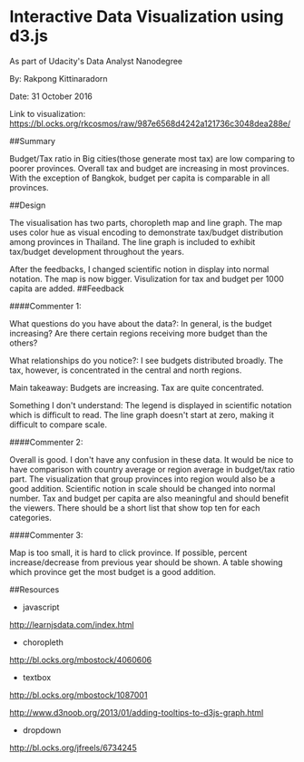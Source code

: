 # Interactive Data Visualization using d3.js

As part of Udacity's Data Analyst Nanodegree

By: Rakpong Kittinaradorn

Date: 31 October 2016

Link to visualization: https://bl.ocks.org/rkcosmos/raw/987e6568d4242a121736c3048dea288e/

##Summary

Budget/Tax ratio in Big cities(those generate most tax) are low comparing to poorer provinces. Overall tax and budget are increasing in most provinces. With the exception of Bangkok, budget per capita is comparable in all provinces.

##Design

The visualisation has two parts, choropleth map and line graph. The map uses color hue as visual encoding to demonstrate tax/budget distribution among provinces in Thailand. The line graph is included to exhibit tax/budget development throughout the years. 

After the feedbacks, I changed scientific notion in display into normal notation. The map is now bigger. Visulization for tax and budget per 1000 capita are added.
##Feedback

####Commenter 1:

What questions do you have about the data?: In general, is the budget increasing? Are there certain regions receiving more budget than the others?

What relationships do you notice?: I see budgets distributed broadly. The tax, however, is concentrated in the central and north regions.

Main takeaway: Budgets are increasing. Tax are quite concentrated.

Something I don't understand: The legend is displayed in scientific notation which is difficult to read. The line graph doesn't start at zero, making it difficult to compare scale.

####Commenter 2:

Overall is good. I don't have any confusion in these data. It would be nice to have comparison with country average or region average in budget/tax ratio part. The visualization that group provinces into region would also be a good addition. Scientific notion in scale should be changed into normal number. Tax and budget per capita are also meaningful and should benefit the viewers. There should be a short list that show top ten for each categories.

####Commenter 3:

Map is too small, it is hard to click province. If possible, percent increase/decrease from previous year should be shown. A table showing which province get the most budget is a good addition.

##Resources

- javascript

http://learnjsdata.com/index.html

- choropleth

http://bl.ocks.org/mbostock/4060606

- textbox

http://bl.ocks.org/mbostock/1087001

http://www.d3noob.org/2013/01/adding-tooltips-to-d3js-graph.html  

- dropdown

http://bl.ocks.org/jfreels/6734245
